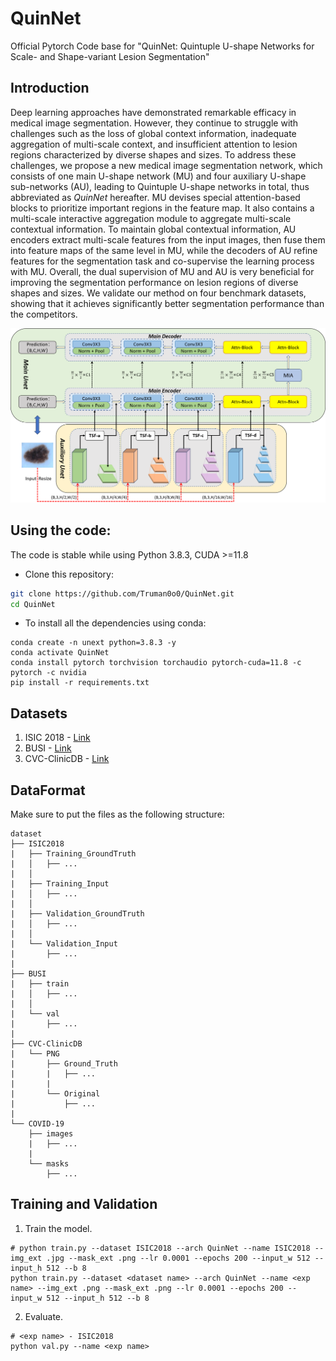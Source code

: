 # QuinNet
Official Pytorch Code base for "QuinNet: Quintuple U-shape Networks for Scale- and Shape-variant Lesion Segmentation"

## Introduction
Deep learning approaches have demonstrated remarkable efficacy in medical image segmentation. However, they continue to struggle with challenges such as the loss of global context information, inadequate aggregation of multi-scale context, and insufficient attention to lesion regions characterized by diverse shapes and sizes. To address these challenges, we propose a new medical image segmentation network, which consists of one main U-shape network (MU) and four auxiliary U-shape sub-networks (AU), leading to Quintuple U-shape networks in total, thus abbreviated as *QuinNet* hereafter. MU devises special attention-based blocks to prioritize important regions in the feature map. It also contains a multi-scale interactive aggregation module to aggregate multi-scale contextual information. To maintain global contextual information, AU encoders extract multi-scale features from the input images, then fuse them into feature maps of the same level in MU, while the decoders of AU refine features for the segmentation task and co-supervise the learning process with MU. Overall, the dual supervision of MU and AU is very beneficial for improving the segmentation performance on lesion regions of diverse shapes and sizes. We validate our method on four benchmark datasets, showing that it achieves significantly better  segmentation performance than the competitors. 
<p align="center">
  <img src="imgs/QuinNet.png"/>
</p>

## Using the code:
The code is stable while using Python 3.8.3, CUDA >=11.8
- Clone this repository:
```bash
git clone https://github.com/Truman0o0/QuinNet.git
cd QuinNet
```
- To install all the dependencies using conda:
```
conda create -n unext python=3.8.3 -y
conda activate QuinNet
conda install pytorch torchvision torchaudio pytorch-cuda=11.8 -c pytorch -c nvidia
pip install -r requirements.txt
```

## Datasets
1) ISIC 2018 - [Link](https://challenge.isic-archive.com/data/)
2) BUSI - [Link](https://www.kaggle.com/aryashah2k/breast-ultrasound-images-dataset)
3) CVC-ClinicDB - [Link](https://www.dropbox.com/scl/fi/ky766dwcxt9meq3aklkip/CVC-ClinicDB.rar?rlkey=61xclnrraadf1niqdvldlds93&e=1&dl=0)

## DataFormat
Make sure to put the files as the following structure:
```
dataset
├── ISIC2018
|   ├── Training_GroundTruth
|   │   ├── ...
|   │
|   ├── Training_Input
|   │   ├── ...
|   │
|   ├── Validation_GroundTruth
|   │   ├── ...
|   │
|   └── Validation_Input
|       ├── ...
|
├── BUSI
|   ├── train
|   │   ├── ...
|   │
|   └── val
|       ├── ...
|
├── CVC-ClinicDB
|   └── PNG
|       ├── Ground_Truth
|       |   ├── ...
|       |
|       └── Original
|           ├── ...
|
└── COVID-19
    ├── images
    |   ├── ...
    |
    └── masks
        ├── ...
```

## Training and Validation
1) Train the model.
```
# python train.py --dataset ISIC2018 --arch QuinNet --name ISIC2018 --img_ext .jpg --mask_ext .png --lr 0.0001 --epochs 200 --input_w 512 --input_h 512 --b 8  
python train.py --dataset <dataset name> --arch QuinNet --name <exp name> --img_ext .png --mask_ext .png --lr 0.0001 --epochs 200 --input_w 512 --input_h 512 --b 8
```
2) Evaluate.
```
# <exp name> - ISIC2018
python val.py --name <exp name>
```
